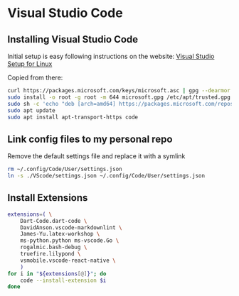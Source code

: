 Visual Studio Code
==================

Installing Visual Studio Code
------------------------------

Initial setup is easy following instructions on the website:
[Visual Studio Setup for Linux](https://code.visualstudio.com/docs/setup/linux)

Copied from there:

```bash
curl https://packages.microsoft.com/keys/microsoft.asc | gpg --dearmor > microsoft.gpg
sudo install -o root -g root -m 644 microsoft.gpg /etc/apt/trusted.gpg.d/
sudo sh -c 'echo "deb [arch=amd64] https://packages.microsoft.com/repos/vscode stable main" > /etc/apt/sources.list.d/vscode.list'
sudo apt update
sudo apt install apt-transport-https code
```

Link config files to my personal repo
---------------------------------------------

Remove the default settings file and replace it with a symlink

```bash
rm ~/.config/Code/User/settings.json
ln -s ./VScode/settings.json ~/.config/Code/User/settings.json
```

Install Extensions
------------------

```bash
extensions=( \
    Dart-Code.dart-code \
    DavidAnson.vscode-markdownlint \
    James-Yu.latex-workshop \
    ms-python.python ms-vscode.Go \
    rogalmic.bash-debug \
    truefire.lilypond \
    vsmobile.vscode-react-native \
    )
for i in "${extensions[@]}"; do
    code --install-extension $i
done
```
